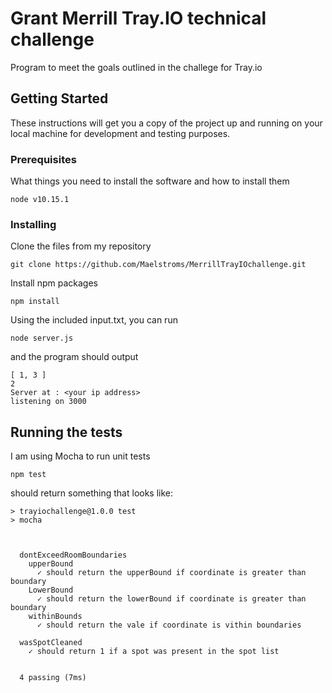 # Grant Merrill Tray.IO technical challenge

Program to meet the goals outlined in the challege for Tray.io

## Getting Started

These instructions will get you a copy of the project up and running on your local machine for development and testing purposes.

### Prerequisites

What things you need to install the software and how to install them

```
node v10.15.1
```

### Installing

Clone the files from my repository

```
git clone https://github.com/Maelstroms/MerrillTrayIOchallenge.git
```

Install npm packages

```
npm install
```

Using the included input.txt, you can run

```
node server.js
```

and the program should output

```
[ 1, 3 ]
2
Server at : <your ip address>
listening on 3000
```

## Running the tests


I am using Mocha to run unit tests

```
npm test
```

should return something that looks like:

```
> trayiochallenge@1.0.0 test
> mocha



  dontExceedRoomBoundaries
    upperBound
      ✓ should return the upperBound if coordinate is greater than boundary
    LowerBound
      ✓ should return the lowerBound if coordinate is greater than boundary
    withinBounds
      ✓ should return the vale if coordinate is vithin boundaries

  wasSpotCleaned
    ✓ should return 1 if a spot was present in the spot list


  4 passing (7ms)


```



